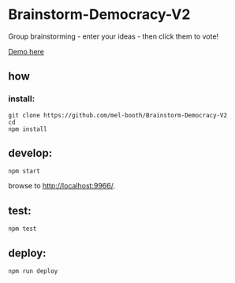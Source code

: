 
# Brainstorm-Democracy-V2

Group brainstorming - enter your ideas - then click them to vote!

[Demo here](http://www.melbooth.co.nz/brainstorm-demo-redo/)

## how

### install:

```
git clone https://github.com/mel-booth/Brainstorm-Democracy-V2
cd
npm install
```

## develop:

```
npm start
```

browse to <http://localhost:9966/>.

## test:

```
npm test
```

## deploy:

```
npm run deploy
```
